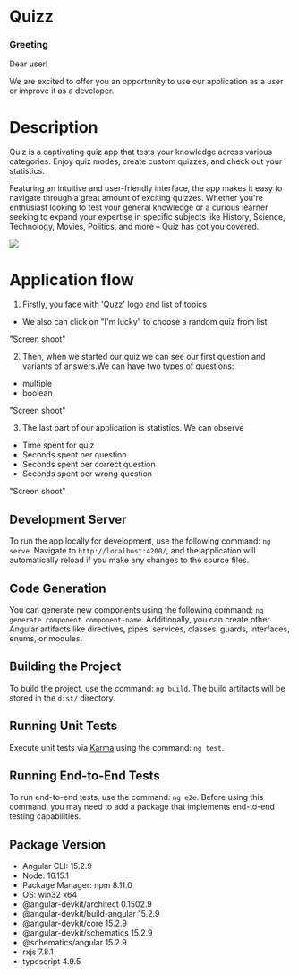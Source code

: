 # Quizz

### Greeting

Dear user!

We are excited to offer you an opportunity to use our application as a user or improve it as a developer.
# Description
 Quiz is a captivating quiz app that tests your knowledge across various categories. Enjoy  quiz modes, create custom quizzes, and check out your statistics.

Featuring an intuitive and user-friendly interface, the app makes it easy to navigate through a great amount of exciting quizzes. Whether you're enthusiast looking to test your general knowledge or a curious learner seeking to expand your expertise in specific subjects like History, Science, Technology, Movies, Politics, and more – Quiz has got you covered.

![](https://png.pngtree.com/png-vector/20230120/ourmid/pngtree-quiz-logo-with-speech-bubble-symbols-png-image_6568572.png)

# Application flow
1. Firstly, you face with 'Quzz' logo and list of topics 
+ We also can click on "I'm lucky" to choose a random quiz from list

"Screen shoot"

2. Then, when we started our quiz we can see our first question and variants of answers.We can have two types of questions:
+ multiple
+ boolean

"Screen shoot"

3. The last part of our application is statistics. We can observe
+ Time spent for quiz
+ Seconds spent per question
+ Seconds spent per correct question
+ Seconds spent per wrong question

"Screen shoot"

## Development Server

To run the app locally for development, use the following command: `ng serve`. Navigate to `http://localhost:4200/`, and the application will automatically reload if you make any changes to the source files.

## Code Generation

You can generate new components using the following command: `ng generate component component-name`. Additionally, you can create other Angular artifacts like directives, pipes, services, classes, guards, interfaces, enums, or modules.

## Building the Project

To build the project, use the command: `ng build`. The build artifacts will be stored in the `dist/` directory.

## Running Unit Tests

Execute unit tests via [Karma](https://karma-runner.github.io) using the command: `ng test`.

## Running End-to-End Tests

To run end-to-end tests, use the command: `ng e2e`. Before using this command, you may need to add a package that implements end-to-end testing capabilities.




Package                            Version
------------------------------------------------------------
* Angular CLI: 15.2.9                                             
* Node: 16.15.1                                                   
* Package Manager: npm 8.11.0                                     
* OS: win32 x64   
* @angular-devkit/architect       0.1502.9
* @angular-devkit/build-angular   15.2.9
* @angular-devkit/core            15.2.9
* @angular-devkit/schematics      15.2.9
* @schematics/angular             15.2.9
* rxjs                            7.8.1
* typescript                      4.9.5


